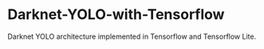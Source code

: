 # Darknet-YOLO-with-Tensorflow
Darknet YOLO architecture implemented in Tensorflow and Tensorflow Lite. 
